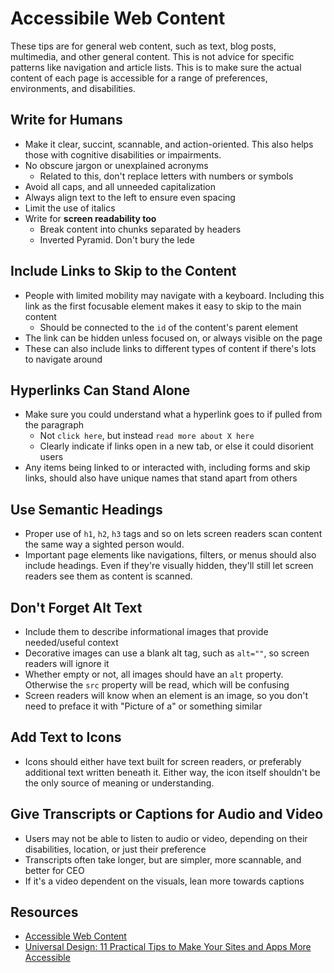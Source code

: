 # Accessibile Web Content

These tips are for general web content, such as text, blog posts, multimedia, and other general content. This is not advice for specific patterns like navigation and article lists. This is to make sure the actual content of each page is accessible for a range of preferences, environments, and disabilities.

## Write for Humans

* Make it clear, succint, scannable, and action-oriented. This also helps those with cognitive disabilities or impairments.
* No obscure jargon or unexplained acronyms
  - Related to this, don't replace letters with numbers or symbols
* Avoid all caps, and all unneeded capitalization
* Always align text to the left to ensure even spacing
* Limit the use of italics
* Write for **screen readability too**
  - Break content into chunks separated by headers
  - Inverted Pyramid. Don't bury the lede

## Include Links to Skip to the Content

* People with limited mobility may navigate with a keyboard. Including this link as the first focusable element makes it easy to skip to the main content
  - Should be connected to the `id` of the content's parent element
* The link can be hidden unless focused on, or always visible on the page
* These can also include links to different types of content if there's lots to navigate around

## Hyperlinks Can Stand Alone

* Make sure you could understand what a hyperlink goes to if pulled from the paragraph
  - Not `click here`, but instead `read more about X here`
  - Clearly indicate if links open in a new tab, or else it could disorient users
* Any items being linked to or interacted with, including forms and skip links, should also have unique names that stand apart from others

## Use Semantic Headings

* Proper use of `h1`, `h2`, `h3` tags and so on lets screen readers scan content the same way a sighted person would.
* Important page elements like navigations, filters, or menus should also include headings. Even if they're visually hidden, they'll still let screen readers see them as content is scanned.

## Don't Forget Alt Text

* Include them to describe informational images that provide needed/useful context
* Decorative images can use a blank alt tag, such as `alt=""`, so screen readers will ignore it
* Whether empty or not, all images should have an `alt` property. Otherwise the `src` property will be read, which will be confusing
* Screen readers will know when an element is an image, so you don't need to preface it with "Picture of a" or something similar

## Add Text to Icons

* Icons should either have text built for screen readers, or preferably additional text written beneath it. Either way, the icon itself shouldn't be the only source of meaning or understanding.

## Give Transcripts or Captions for Audio and Video

* Users may not be able to listen to audio or video, depending on their disabilities, location, or just their preference
* Transcripts often take longer, but are simpler, more scannable, and better for CEO
* If it's a video dependent on the visuals, lean more towards captions

## Resources

* [Accessible Web Content](https://seesparkbox.com/foundry/writing_accessible_web_content)
* [Universal Design: 11 Practical Tips to Make Your Sites and Apps More Accessible](https://www.shopify.com/partners/blog/universal-design)
